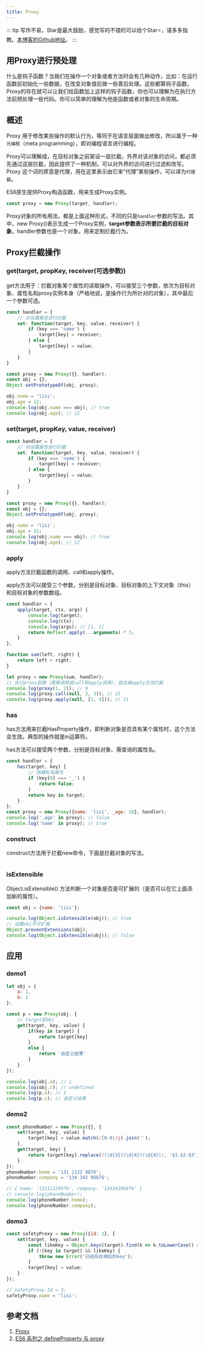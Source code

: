 ```yaml
---
title: Proxy
---
```

::: tip
写作不易，Star是最大鼓励，感觉写的不错的可以给个Star⭐，请多多指教。[本博客的Github地址](https://github.com/liujie2019/VuePress-Blog)。
:::
## 用Proxy进行预处理
什么是钩子函数？当我们在操作一个对象或者方法时会有几种动作，比如：在运行函数前初始化一些数据，在改变对象值后做一些善后处理。这些都算钩子函数，Proxy的存在就可以让我们给函数加上这样的钩子函数，你也可以理解为在执行方法前预处理一些代码。你可以简单的理解为他是函数或者对象的生命周期。

## 概述
Proxy 用于修改某些操作的默认行为，等同于在语言层面做出修改，所以属于一种`元编程`（meta programming），即对编程语言进行编程。

Proxy可以理解成，在目标对象之前架设一层拦截，外界对该对象的访问，都必须先通过这层拦截，因此提供了一种机制，可以对外界的访问进行过滤和改写。Proxy 这个词的原意是代理，用在这里表示由它来“代理”某些操作，可以译为`代理器`。

ES6原生提供Proxy构造函数，用来生成Proxy实例。
```js
const proxy = new Proxy(target, handler);
```
Proxy对象的所有用法，都是上面这种形式，不同的只是`handler`参数的写法。其中，new Proxy()表示生成一个Proxy实例，**target参数表示所要拦截的目标对象**，handler参数也是一个对象，用来定制拦截行为。

## Proxy拦截操作
### get(target, propKey, receiver(可选参数))
get方法用于：拦截对象某个属性的读取操作，可以接受三个参数，依次为目标对象、属性名和proxy实例本身（严格地说，是操作行为所针对的对象），其中最后一个参数可选。

```js
const handler = {
    // 对设置属性进行拦截
    set: function(target, key, value, receiver) {
        if (key === 'name') {
            target[key] = receiver;
        } else {
            target[key] = value;
        }
    }
}

const proxy = new Proxy({}, handler);
const obj = {};
Object.setPrototypeOf(obj, proxy);

obj.name = 'lisi';
obj.age = 12;
console.log(obj.name === obj); // true
console.log(obj.age); // 12
```
### set(target, propKey, value, receiver)
```js
const handler = {
    // 对设置属性进行拦截
    set: function(target, key, value, receiver) {
        if (key === 'name') {
            target[key] = receiver;
        } else {
            target[key] = value;
        }
    }
}

const proxy = new Proxy({}, handler);
const obj = {};
Object.setPrototypeOf(obj, proxy);

obj.name = 'lisi';
obj.age = 12;
console.log(obj.name === obj); // true
console.log(obj.age); // 12
```
### apply
apply方法拦截函数的调用、call和apply操作。

apply方法可以接受三个参数，分别是目标对象、目标对象的上下文对象（this）和目标对象的参数数组。
```js
const handler = {
    apply(target, ctx, args) {
        console.log(target);
        console.log(ctx);
        console.log(args); // [1, 2]
        return Reflect.apply(...arguments) * 3;
    }
};

function sum(left, right) {
    return left + right;
}

let proxy = new Proxy(sum, handler);
// 执行proxy函数（直接调用或call和apply调用），就会被apply方法拦截
console.log(proxy(1, 2)); // 9
console.log(proxy.call(null, 2, 3)); // 15
console.log(proxy.apply(null, [3, 4])); // 21
```
### has
has方法用来拦截HasProperty操作，即判断对象是否具有某个属性时，这个方法会生效。典型的操作就是in运算符。

has方法可以接受两个参数，分别是目标对象、需查询的属性名。
```js
const handler = {
    has(target, key) {
        // 隐藏私有属性
        if (key[0] === '_') {
            return false;
        }
        return key in target;
    }
};
const proxy = new Proxy({name: 'lisi', _age: 18}, handler);
console.log('_age' in proxy); // false
console.log('name' in proxy); // true
```
### construct
construct方法用于拦截new命令，下面是拦截对象的写法。
```js

```
### isExtensible
Object.isExtensible() 方法判断一个对象是否是可扩展的（是否可以在它上面添加新的属性）。
```js
const obj = {name: 'lisi'};

console.log(Object.isExtensible(obj)); // true
// 设置obj不可扩展
Object.preventExtensions(obj);
console.log(Object.isExtensible(obj)); // false
```

## 应用
### demo1
```js
let obj = {
    a: 1,
    b: 2
};

const p = new Proxy(obj, {
    // target即obj
    get(target, key, value) {
        if(key in target) {
            return target[key]
        }
        else {
            return '自定义结果'
        }
    }
});

console.log(obj.a); // 1
console.log(obj.c); // undefined
console.log(p.a); // 1
console.log(p.c); // 自定义结果
```
### demo2
```js
const phoneNumber = new Proxy({}, {
    set(target, key, value) {
        target[key] = value.match(/[0-9]/g).join('');
    },
    get(target, key) {
        return target[key].replace(/(\d{3})(\d{4})(\d{4})/, '$1-$2-$3');
    }
});
phoneNumber.home = '131 1122 9876';
phoneNumber.company = '134 342 96876';

// { home: '13111229876', company: '13434296876' }
// console.log(phoneNumber);
console.log(phoneNumber.home);
console.log(phoneNumber.company);
```
### demo3
```js
const safetyProxy = new Proxy({id: 2}, {
    set(target, key, value) {
        const likeKey = Object.keys(target).find(k => k.toLowerCase() === key.toLowerCase());
        if (!(key in target) && likeKey) {
            throw new Error('已经存在相似的key');
        }
        target[key] = value;
    }
});

// safetyProxy.Id = 3;
safetyProxy.name = 'lisi';
```

## 参考文档
1. [Proxy](http://es6.ruanyifeng.com/#docs/proxy)
2. [ES6 系列之 defineProperty 与 proxy](https://github.com/mqyqingfeng/Blog/issues/107)
